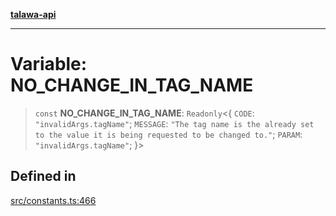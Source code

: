 [**talawa-api**](../../README.md)

***

# Variable: NO\_CHANGE\_IN\_TAG\_NAME

> `const` **NO\_CHANGE\_IN\_TAG\_NAME**: `Readonly`\<\{ `CODE`: `"invalidArgs.tagName"`; `MESSAGE`: `"The tag name is the already set to the value it is being requested to be changed to."`; `PARAM`: `"invalidArgs.tagName"`; \}\>

## Defined in

[src/constants.ts:466](https://github.com/Suyash878/talawa-api/blob/b5a9d8b4a1ea678a3d6f5b710b3721f91a3052fc/src/constants.ts#L466)

